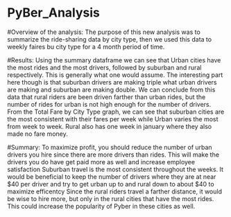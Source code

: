# PyBer_Analysis


#Overview of the analysis:
The purpose of this new analysis was to summarize the ride-sharing data by city type, then we used this data to weekly faires bu city type for a 4 month period of time. 





#Results:
Using the summary dataframe we can see that Urban cities have the most rides and the most drivers, followed by suburban and rural respectively. This is generally what one would assume. 
The interesting part here though is that suburban drivers are making triple what urban drivers are making and suburban are making double. 
We can conclude from this data that rural riders are been driven farther than urban rides, but the number of rides for urban is not high enough for the number of drivers.
From the Total Fare by City Type graph, we can see that suburban cities are the most consistent with their fares per week while Urban varies the most from week to week.
Rural also has one week in january where they also made no fare money. 








#Summary: 
To maximize profit, you should reduce the number of urban drivers you hire since there are more drivers than rides. This will make the drivers you do have get paid more as well and increase employee satisfaction
Suburban travel is the most consistent throughout the weeks. It would be beneficial to keep the number of drivers where they are at near $40 per driver and try to get urban up to and rural down to about $40 to maximize efficentcy 
Since the rural riders travel a farther distance, it would be wise to hire more, but only in the rural cities that have the most rides. This could increase the popularity of Pyber in these cities as well. 
